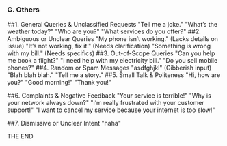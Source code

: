 ### G. Others

##1. General Queries & Unclassified Requests
"Tell me a joke."
"What’s the weather today?"
"Who are you?"
"What services do you offer?"
##2. Ambiguous or Unclear Queries
"My phone isn’t working." (Lacks details on issue)
"It’s not working, fix it." (Needs clarification)
"Something is wrong with my bill." (Needs specifics)
##3. Out-of-Scope Queries
"Can you help me book a flight?"
"I need help with my electricity bill."
"Do you sell mobile phones?"
##4. Random or Spam Messages
"asdfghjkl" (Gibberish input)
"Blah blah blah."
"Tell me a story."
##5. Small Talk & Politeness
"Hi, how are you?"
"Good morning!"
"Thank you!"

##6. Complaints & Negative Feedback
"Your service is terrible!"
"Why is your network always down?"
"I’m really frustrated with your customer support!"
"I want to cancel my service because your internet is too slow!"

##7. Dismissive or Unclear Intent
"haha"

THE END

